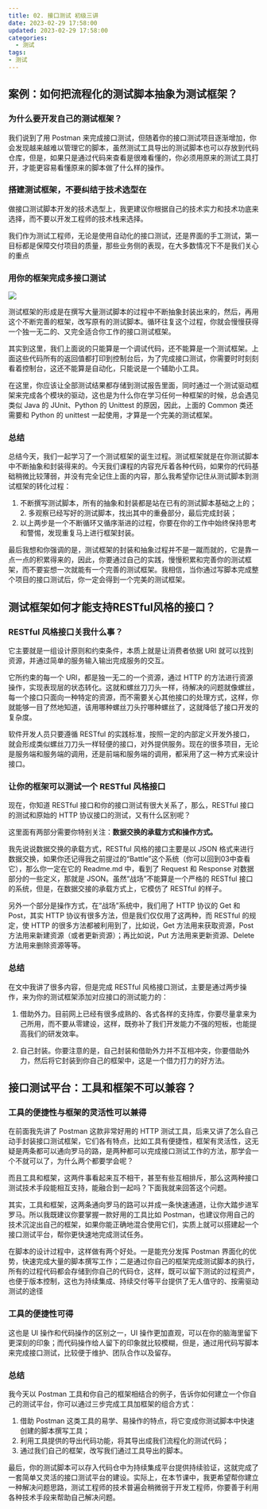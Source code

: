 ```yaml
---
title: 02. 接口测试 初级三讲
date: 2023-02-29 17:58:00
updated: 2023-02-29 17:58:00
categories:
  - 测试
tags:
- 测试
---
```


## 案例：如何把流程化的测试脚本抽象为测试框架？

### 为什么要开发自己的测试框架？

我们说到了用 Postman 来完成接口测试，但随着你的接口测试项目逐渐增加，你会发现越来越难以管理它的脚本，虽然测试工具导出的测试脚本也可以存放到代码仓库，但是，如果只是通过代码来查看是很难看懂的，你必须用原来的测试工具打开，才能更容易看懂原来的脚本做了什么样的操作。

### 搭建测试框架，不要纠结于技术选型在

做接口测试脚本开发的技术选型上，我更建议你根据自己的技术实力和技术功底来选择，而不要以开发工程师的技术栈来选择。

我们作为测试工程师，无论是使用自动化的接口测试，还是界面的手工测试，第一目标都是保障交付项目的质量，那些业务侧的表现，在大多数情况下不是我们关心的重点

### 用你的框架完成多接口测试

![](https://upload-images.jianshu.io/upload_images/1662509-94669936f4ee9114.png?imageMogr2/auto-orient/strip%7CimageView2/2/w/1240)

测试框架的形成是在撰写大量测试脚本的过程中不断抽象封装出来的，然后，再用这个不断完善的框架，改写原有的测试脚本。循环往复这个过程，你就会慢慢获得一个独一无二的、又完全适合你工作的接口测试框架。

其实到这里，我们上面说的只能算是一个调试代码，还不能算是一个测试框架。上面这些代码所有的返回值都打印到控制台后，为了完成接口测试，你需要时时刻刻看着控制台，这还不能算是自动化，只能说是一个辅助小工具。

在这里，你应该让全部测试结果都存储到测试报告里面，同时通过一个测试驱动框架来完成各个模块的驱动，这也是为什么你在学习任何一种框架的时候，总会遇见类似 Java 的 JUnit、Python 的 Unittest 的原因，因此，上面的 Common 类还需要和 Python 的 unittest 一起使用，才算是一个完美的测试框架。

### 总结

总结今天，我们一起学习了一个测试框架的诞生过程。测试框架就是在你测试脚本中不断抽象和封装得来的。今天我们课程的内容充斥着各种代码，如果你的代码基础稍微比较薄弱，并没有完全记住上面的内容，那么我希望你记住从测试脚本到测试框架的转化过程：
1. 不断撰写测试脚本，所有的抽象和封装都是站在已有的测试脚本基础之上的；2. 多观察已经写好的测试脚本，找出其中的重叠部分，最后完成封装；
3. 以上两步是一个不断循环又循序渐进的过程，你要在你的工作中始终保持思考和警惕，发现重复马上进行框架封装。

最后我想和你强调的是，测试框架的封装和抽象过程并不是一蹴而就的，它是靠一点一点的积累得来的，因此，你要通过自己的实践，慢慢积累和完善你的测试框架，而不要妄想一次就能有一个完善的测试框架。我相信，当你通过写脚本完成整个项目的接口测试后，你一定会得到一个完美的测试框架。

## 测试框架如何才能支持RESTful风格的接口？

### RESTful 风格接口关我什么事？

它主要就是一组设计原则和约束条件，本质上就是让消费者依据 URI 就可以找到资源，并通过简单的服务输入输出完成服务的交互。

它所约束的每一个 URI，都是独一无二的一个资源，通过 HTTP 的方法进行资源操作，实现表现层的状态转化。这就和螺丝刀刀头一样，待解决的问题就像螺丝，每一个接口只面向一种特定的资源，而不需要关心其他接口的处理方式，这样，你就能够一目了然地知道，该用哪种螺丝刀头拧哪种螺丝了，这就降低了接口开发的复杂度。

软件开发人员只要遵循 RESTful 的实践标准，按照一定的内部定义开发外接口，就会形成类似螺丝刀刀头一样轻便的接口，对外提供服务。现在的很多项目，无论是服务端和服务端的调用，还是前端和服务端的调用，都采用了这一种方式来设计接口。

### 让你的框架可以测试一个 RESTful 风格接口

现在，你知道 RESTful 接口和你的接口测试有很大关系了，那么，RESTful 接口的测试和原始的 HTTP 协议接口的测试，又有什么区别呢？

这里面有两部分需要你特别关注：**数据交换的承载方式和操作方式。**

我先说说数据交换的承载方式，RESTful 风格的接口主要是以 JSON 格式来进行数据交换，如果你还记得我之前提过的“Battle”这个系统（你可以回到03中查看它），那么你一定在它的 Readme.md 中，看到了 Request 和 Response 对数据部分的一些定义，那就是 JSON。虽然“战场”不能算是一个严格的 RESTful 接口的系统，但是，在数据交接的承载方式上，它模仿了 RESTful 的样子。

另外一个部分是操作方式，在“战场”系统中，我们用了 HTTP 协议的 Get 和 Post，其实 HTTP 协议有很多方法，但是我们仅仅用了这两种，而 RESTful 的规定，使 HTTP 的很多方法都被利用到了，比如说，Get 方法用来获取资源，Post 方法用来新建资源（或者更新资源）；再比如说，Put 方法用来更新资源、Delete 方法用来删除资源等等。

### 总结
在文中我讲了很多内容，但是完成 RESTful 风格接口测试，主要是通过两步操作，来为你的测试框架添加对应接口的测试能力的：
1. 借助外力。目前网上已经有很多成熟的、各式各样的支持库，你要尽量拿来为己所用，而不要从零建设，这样，既弥补了我们开发能力不强的短板，也能提高我们的研发效率。

2. 自己封装。你要注意的是，自己封装和借助外力并不互相冲突，你要借助外力，然后将它封装到你自己的框架中，这是一个借力打力的好方法。

## 接口测试平台：工具和框架不可以兼容？

### 工具的便捷性与框架的灵活性可以兼得

在前面我先讲了 Postman 这款非常好用的 HTTP 测试工具，后来又讲了怎么自己动手封装接口测试框架，它们各有特点，比如工具有便捷性，框架有灵活性，这无疑是两条都可以通向罗马的路，是两种都可以完成接口测试工作的方法，那学会一个不就可以了，为什么两个都要学会呢？

而且工具和框架，这两件事看起来互不相干，甚至有些互相排斥，那么这两种接口测试技术手段能相互支持，能融合到一起吗？下面我就来回答这个问题。

其实，工具和框架，这两条通向罗马的路可以并成一条快速通道，让你大踏步进军罗马。所以我既建议你要掌握一款好用的工具比如 Postman，也建议你用自己的技术沉淀出自己的框架，如果你能正确地混合使用它们，实质上就可以搭建起一个接口测试平台，帮你更快速地完成测试任务。

在脚本的设计过程中，这样做有两个好处。一是能充分发挥 Postman 界面化的优势，快速完成大量的脚本撰写工作；二是通过你自己的框架完成测试脚本的执行，所有的过程代码都会存储到你自己的代码仓，这样，既可以留下测试的过程资产，也便于版本控制，这也为持续集成、持续交付等平台提供了无人值守的、按需驱动测试的途径

### 工具的便捷性可得

这也是 UI 操作和代码操作的区别之一，UI 操作更加直观，可以在你的脑海里留下更深刻的印象；而代码操作给人留下的印象就比较模糊，但是，通过用代码写脚本来完成接口测试，比较便于维护、团队合作以及留存。

### 总结

我今天以 Postman 工具和你自己的框架相结合的例子，告诉你如何建立一个你自己的测试平台，你可以通过三步完成工具加框架的组合方式：
1. 借助 Postman 这类工具的易学、易操作的特点，将它变成你测试脚本中快速创建的脚本撰写工具；
2. 利用工具提供的导出代码功能，将其导出成我们流程化的测试代码；
3. 通过我们自己的框架，改写我们通过工具导出的脚本。

最后，你的测试脚本可以存入代码仓中为持续集成平台提供持续验证，这就完成了一套简单又灵活的接口测试平台的建设。实际上，在本节课中，我更希望帮你建立一种解决问题思路，测试工程师的技术普遍会稍微弱于开发工程师，你要善于利用各种技术手段来帮助自己解决问题。
